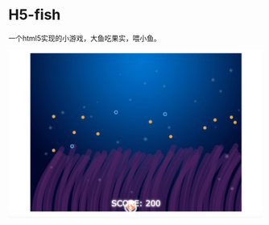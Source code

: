 # H5-fish
一个html5实现的小游戏，大鱼吃果实，喂小鱼。

![Image text](https://github.com/zhangxueqi123/H5-fish/blob/master/img/%E5%BC%80%E5%A7%8B%E9%A1%B5%E9%9D%A2.tiff)
